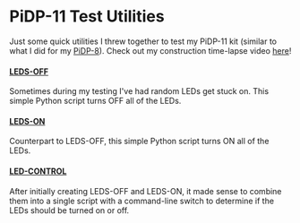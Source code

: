 # PiDP-11 Test Utilities

Just some quick utilities I threw together to test my PiDP-11 kit (similar to what I did for my [PiDP-8](https://github.com/jradwan/pidp8-testing)). Check out my construction time-lapse video [here](https://www.youtube.com/watch?v=HMgWKK6EIEk)!

#### [LEDS-OFF](https://github.com/jradwan/pidp11-testing/blob/master/leds-off.py) ####

Sometimes during my testing I've had random LEDs get stuck on. This simple Python script turns OFF all of the LEDs.

#### [LEDS-ON](https://github.com/jradwan/pidp11-testing/blob/master/leds-on.py) ####

Counterpart to LEDS-OFF, this simple Python script turns ON all of the LEDs.

#### [LED-CONTROL](https://github.com/jradwan/pidp11-testing/blob/master/led-control.py) ####

After initially creating LEDS-OFF and LEDS-ON, it made sense to combine them into a single script with a command-line switch to determine if the LEDs should be turned on or off.
